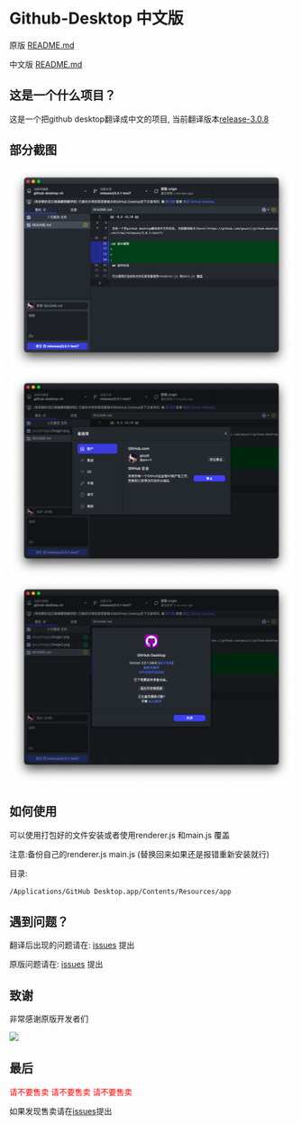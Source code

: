 # Github-Desktop 中文版

原版 [README.md](./Original-README-EN.md)

中文版 [README.md](./Original-README-ZH.md)

## 这是一个什么项目？

这是一个把github desktop翻译成中文的项目, 当前翻译版本[release-3.0.8](https://github.com/gouzil/github-desktop-zh/tree/release-3.0.8)

## 部分截图

<img src="docs/images/image1.png" height=50%/>
<img src="docs/images/image2.png" height=50%/>
<img src="docs/images/image3.png" height=50%/>

## 如何使用

可以使用打包好的文件安装或者使用renderer.js 和main.js 覆盖

注意:备份自己的renderer.js main.js (替换回来如果还是报错重新安装就行)

目录:
```bash
/Applications/GitHub Desktop.app/Contents/Resources/app
```

## 遇到问题？

翻译后出现的问题请在: [issues](https://github.com/gouzil/github-desktop-zh/issues) 提出

原版问题请在: [issues](https://github.com/desktop/desktop/issues) 提出

## 致谢

非常感谢原版开发者们

<a href="https://github.com/wechaty/python-wechaty/graphs/contributors">
  <img src="https://contrib.rocks/image?repo=wechaty/python-wechaty" />
</a>

## 最后

<font color="red"> 请不要售卖 </font>
<font color="red"> 请不要售卖 </font>
<font color="red"> 请不要售卖 </font>

如果发现售卖请在[issues](https://github.com/gouzil/github-desktop-zh/issues)提出

